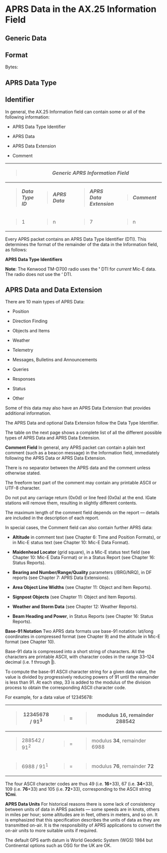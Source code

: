 # APRS Data in the AX.25 Information Field

## Generic Data

## Format

Bytes:

## APRS Data Type

## Identifier

In general, the AX.25 Information field can contain some or all of the following information:

- APRS Data Type Identifier

- APRS Data

- APRS Data Extension

- Comment

<table>
<colgroup>
<col style="width: 12%" />
<col style="width: 34%" />
<col style="width: 16%" />
<col style="width: 36%" />
</colgroup>
<thead>
<tr class="header">
<th colspan="4"><blockquote>
<p><em><strong>Generic APRS Information Field</strong></em></p>
</blockquote></th>
</tr>
</thead>
<tbody>
<tr class="odd">
<td><blockquote>
<p><em><strong>Data Type ID</strong></em></p>
</blockquote></td>
<td><blockquote>
<p><em><strong>APRS Data</strong></em></p>
</blockquote></td>
<td><blockquote>
<p><em><strong>APRS Data Extension</strong></em></p>
</blockquote></td>
<td><blockquote>
<p><em><strong>Comment</strong></em></p>
</blockquote></td>
</tr>
<tr class="even">
<td><blockquote>
<p>1</p>
</blockquote></td>
<td><blockquote>
<p>n</p>
</blockquote></td>
<td><blockquote>
<p>7</p>
</blockquote></td>
<td><blockquote>
<p>n</p>
</blockquote></td>
</tr>
</tbody>
</table>

Every APRS packet contains an APRS Data Type Identifier (DTI). This determines the format of the remainder of the data in the Information field, as follows:

**APRS Data Type Identifiers**

**Note**: The Kenwood TM-D700 radio uses the **'** DTI for _current_ Mic-E data. The radio does not use the ‘ DTI.

## APRS Data and Data Extension

There are 10 main types of APRS Data:

- Position

- Direction Finding

- Objects and Items

- Weather

- Telemetry

- Messages, Bulletins and Announcements

- Queries

- Responses

- Status

- Other

Some of this data may also have an APRS Data Extension that provides additional information.

The APRS Data and optional Data Extension follow the Data Type Identifier.

The table on the next page shows a complete list of all the different possible types of APRS Data and APRS Data Extension.

**Comment Field** In general, any APRS packet can contain a plain text comment (such as a beacon message) in the Information field, immediately following the APRS Data or APRS Data Extension.

There is no separator between the APRS data and the comment unless otherwise stated.

The freeform text part of the comment may contain any printable ASCII or UTF-8 character.

Do not put any carriage return (0x0d) or line feed (0x0a) at the end. IGate stations will remove them, resulting in slightly different contents.

The maximum length of the comment field depends on the report — details are included in the description of each report.

In special cases, the Comment field can also contain further APRS data:

- **Altitude** in comment text (see Chapter 6: Time and Position Formats), or in Mic-E status text (see Chapter 10: Mic-E Data Format).

- **Maidenhead Locator** (grid square), in a Mic-E status text field (see Chapter 10: Mic-E Data Format) or in a Status Report (see Chapter 16: Status Reports).

- **Bearing and Number/Range/Quality** parameters (/BRG/NRQ), in DF reports (see Chapter 7: APRS Data Extensions).

- **Area Object Line Widths** (see Chapter 11: Object and Item Reports).

- **Signpost Objects** (see Chapter 11: Object and Item Reports).

- **Weather and Storm Data** (see Chapter 12: Weather Reports).

- **Beam Heading and Power**, in Status Reports (see Chapter 16: Status Reports).

**Base-91 Notation** Two APRS data formats use base-91 notation: lat/long coordinates in compressed format (see Chapter 9) and the altitude in Mic-E format (see Chapter 10).

Base-91 data is compressed into a short string of characters. All the characters are printable ASCII, with character codes in the range 33–124 decimal (i.e. **!** through **|**).

To compute the base-91 ASCII character string for a given data value, the value is divided by progressively reducing powers of 91 until the remainder is less than 91. At each step, 33 is added to the modulus of the division process to obtain the corresponding ASCII character code.

For example, for a data value of 12345678:

<table>
<colgroup>
<col style="width: 31%" />
<col style="width: 4%" />
<col style="width: 63%" />
</colgroup>
<thead>
<tr class="header">
<th><blockquote>
<p>12345678 / 91<sup>3</sup></p>
</blockquote></th>
<th><blockquote>
<p>=</p>
</blockquote></th>
<th><blockquote>
<p>modulus <strong>16</strong>, remainder 288542</p>
</blockquote></th>
</tr>
</thead>
<tbody>
<tr class="odd">
<td><blockquote>
<p>288542 / 91<sup>2</sup></p>
</blockquote></td>
<td><blockquote>
<p>=</p>
</blockquote></td>
<td><blockquote>
<p>modulus <strong>34</strong>, remainder 6988</p>
</blockquote></td>
</tr>
<tr class="even">
<td><blockquote>
<p>6988 / 91<sup>1</sup></p>
</blockquote></td>
<td><blockquote>
<p>=</p>
</blockquote></td>
<td><blockquote>
<p>modulus <strong>76</strong>, remainder <strong>72</strong></p>
</blockquote></td>
</tr>
</tbody>
</table>

The four ASCII character codes are thus 49 (i.e. **16**+33), 67 (i.e. **34**+33), 109 (i.e. **76**+33) and 105 (i.e. **72**+33), corresponding to the ASCII string **1Cmi**.

**APRS Data Units** For historical reasons there is some lack of consistency between units of data in APRS packets — some speeds are in knots, others in miles per hour; some altitudes are in feet, others in meters, and so on. It is emphasized that this specification describes the units of data as they are transmitted on-air. It is the responsibility of APRS applications to convert the on-air units to more suitable units if required.

The default GPS earth datum is World Geodetic System (WGS) 1984 but Continental options such as OSG for the UK are OK.

